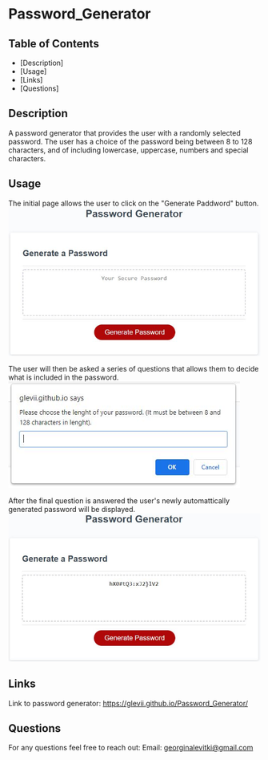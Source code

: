 # Password_Generator


## Table of Contents
- [Description]
- [Usage]
- [Links]
- [Questions]


## Description
A password generator that provides the user with a randomly selected password. The user has a choice of the password being between 8 to 128 characters, and of including lowercase, uppercase, numbers and special characters.


## Usage
The initial page allows the user to click on the "Generate Paddword" button.
![Introduction Page](images/intro-page.JPG)

The user will then be asked a series of questions that allows them to decide what is included in the password.
![First Prompt](images/first-prompt.JPG)

After the final question is answered the user's newly automattically generated password will be displayed.
![Generated Password](images/password-generated.JPG)


## Links
Link to password generator: <https://glevii.github.io/Password_Generator/>


## Questions
For any questions feel free to reach out:
Email: <georginalevitki@gmail.com>
